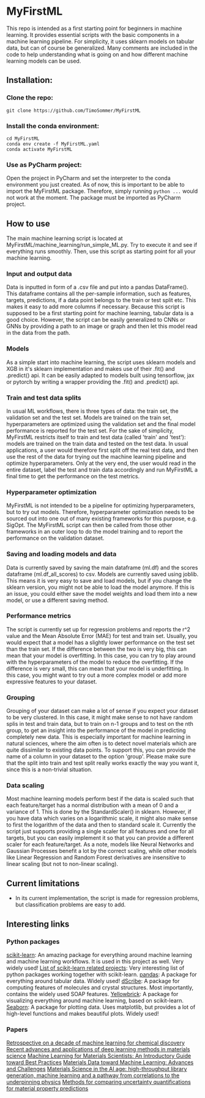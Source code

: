 # MyFirstML
This repo is intended as a first starting point for beginners in machine learning. It provides essential scripts with the basic components in a machine learning pipeline. For simplicity, it uses sklearn models on tabular data, but can of course be generalized. Many comments are included in the code to help understanding what is going on and how different machine learning models can be used.

## Installation:
### Clone the repo:
```
git clone https://github.com/TimoSommer/MyFirstML
```

### Install the conda environment:
```
cd MyFirstML
conda env create -f MyFirstML.yaml
conda activate MyFirstML
```  

### Use as PyCharm project:
Open the project in PyCharm and set the interpreter to the conda environment you just created. As of now, this is important to be able to import the MyFirstML package. Therefore, simply running `python ...` would not work at the moment. The package must be imported as PyCharm project.

## How to use
The main machine learning script is located at MyFirstML/machine_learning/run_simple_ML.py. Try to execute it and see if everything runs smoothly. Then, use this script as starting point for all your machine learning.

### Input and output data
Data is inputted in form of a .csv file and put into a pandas DataFrame(). This dataframe contains all the per-sample information, such as features, targets, predictions,  if a data point belongs to the train or test split etc. This makes it easy to add more columns if necessary. Because this script is supposed to be a first starting point for machine learning, tabular data is a good choice. However, the script can be easily generalized to CNNs or GNNs by providing a path to an image or graph and then let this model read in the data from the path.

### Models
As a simple start into machine learning, the script uses sklearn models and XGB in it's sklearn implementation and makes use of their .fit() and .predict() api. It can be easily adapted to models built using tensorflow, jax or pytorch by writing a wrapper providing the .fit() and .predict() api.

### Train and test data splits
In usual ML workflows, there is three types of data: the train set, the validation set and the test set. Models are trained on the train set, hyperparameters are optimized using the validation set and the final model performance is reported for the test set. For the sake of simplicity, MyFirstML restricts itself to train and test data (called 'train' and 'test'): models are trained on the train data and tested on the test data. In usual applications, a user would therefore first split off the real test data, and then use the rest of the data for trying out the machine learning pipeline and optimize hyperparameters. Only at the very end, the user would read in the entire dataset, label the test and train data accordingly and run MyFirstML a final time to get the performance on the test metrics.

### Hyperparameter optimization
MyFirstML is not intended to be a pipeline for optimizing hyperparameters, but to try out models. Therefore, hyperparameter optimization needs to be sourced out into one out of many existing frameworks for this purpose, e.g. SigOpt. The MyFirstML script can then be called from those other frameworks in an outer loop to do the model training and to report the performance on the validation dataset.

### Saving and loading models and data
Data is currently saved by saving the main dataframe (ml.df) and the scores dataframe (ml.df_all_scores) to csv. Models are currently saved using joblib. This means it is very easy to save and load models, but if you change the sklearn version, you might not be able to load the model anymore. If this is an issue, you could either save the model weights and load them into a new model, or use a different saving method.

### Performance metrics
The script is currently set up for regression problems and reports the r^2 value and the Mean Absolute Error (MAE) for test and train set. Usually, you would expect that a model has a slightly lower performance on the test set than the train set. If the difference between the two is very big, this can mean that your model is overfitting. In this case, you can try to play around with the hyperparameters of the model to reduce the overfitting. If the difference is very small, this can mean that your model is underfitting. In this case, you might want to try out a more complex model or add more expressive features to your dataset.  

### Grouping
Grouping of your dataset can make a lot of sense if you expect your dataset to be very clustered. In this case, it might make sense to not have random splis in test and train data, but to train on n-1 groups and to test on the nth group, to get an insight into the performance of the model in predicting completely new data. This is especially important for machine learning in natural sciences, where the aim often is to detect novel materials which are quite dissimilar to existing data points. To support this, you can provide the name of a column in your dataset to the option 'group'. Please make sure that the split into train and test split really works exactly the way you want it, since this is a non-trivial situation.

### Data scaling
Most machine learning models perform best if the data is scaled such that each feature/target has a normal distribution with a mean of 0 and a variance of 1. This is done by the StandardScaler() in sklearn. However, if you have data which varies on a logarithmic scale, it might also make sense to first the logarithm of the data and then to standard scale it. Currently the script just supports providing a single scaler for all features and one for all targets, but you can easily implement it so that you can provide a different scaler for each feature/target. As a note, models like Neural Networks and Gaussian Processes benefit a lot by the correct scaling, while other models like Linear Regression and Random Forest derivatives are insensitive to linear scaling (but not to non-linear scaling).

## Current limitations
- In its current implementation, the script is made for regression problems, but classification problems are easy to add.

## Interesting links
### Python packages
[scikit-learn](https://scikit-learn.org/stable/): An amazing package for everything around machine learning and machine learning workflows. It is used in this project as well. Very widely used!
[List of scikit-learn related projects](https://scikit-learn.org/stable/related_projects.html): Very interesting list of python packages working together with scikit-learn.
[pandas](https://pandas.pydata.org/): A package for everything around tabular data. Widely used!
[dScribe](https://singroup.github.io/dscribe/latest/): A package for computing features of molecules and crystal structures. Most importantly, contains the widely used SOAP features. 
[Yellowbrick](https://www.scikit-yb.org/en/latest/): A package for visualizing everything around machine learning, based on scikit-learn.
[Seaborn](https://seaborn.pydata.org/): A package for plotting data. Uses matplotlib, but provides a lot of high-level functions and makes beautiful plots. Widely used!

### Papers
[Retrospective on a decade of machine learning for chemical discovery](https://www.nature.com/articles/s41467-020-18556-9)
[Recent advances and applications of deep learning methods in materials science](https://www.nature.com/articles/s41524-022-00734-6)
[Machine Learning for Materials Scientists: An Introductory Guide toward Best Practices](https://pubs.acs.org/doi/10.1021/acs.chemmater.0c01907)
[Materials Data toward Machine Learning: Advances and Challenges](https://pubs.acs.org/doi/10.1021/acs.jpclett.2c00576)
[Materials Science in the AI age: high-throughput library generation, machine learning and a pathway from correlations to the underpinning physics](https://www.ncbi.nlm.nih.gov/pmc/articles/PMC7067066/)
[Methods for comparing uncertainty quantifications for material property predictions](https://iopscience.iop.org/article/10.1088/2632-2153/ab7e1a)

